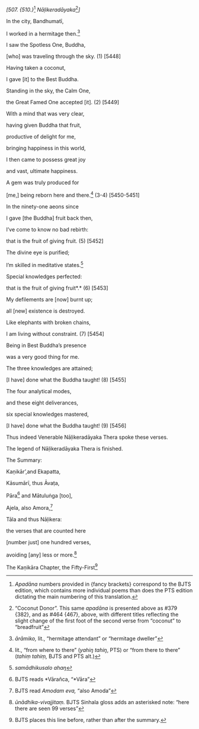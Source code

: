 *\[507. {510.}*[^1] *Nāḷikeradāyaka*[^2]*\]*

In the city, Bandhumatī,

I worked in a hermitage then.[^3]

I saw the Spotless One, Buddha,

\[who\] was traveling through the sky. (1) \[5448\]

Having taken a coconut,

I gave \[it\] to the Best Buddha.

Standing in the sky, the Calm One,

the Great Famed One accepted \[it\]. (2) \[5449\]

With a mind that was very clear,

having given Buddha that fruit,

productive of delight for me,

bringing happiness in this world,

I then came to possess great joy

and vast, ultimate happiness.

A gem was truly produced for

\[me,\] being reborn here and there.[^4] (3-4) \[5450-5451\]

In the ninety-one aeons since

I gave \[the Buddha\] fruit back then,

I’ve come to know no bad rebirth:

that is the fruit of giving fruit. (5) \[5452\]

The divine eye is purified;

I’m skilled in meditative states.[^5]

Special knowledges perfected:

that is the fruit of giving fruit*.* (6) \[5453\]

My defilements are \[now\] burnt up;

all \[new\] existence is destroyed.

Like elephants with broken chains,

I am living without constraint. (7) \[5454\]

Being in Best Buddha’s presence

was a very good thing for me.

The three knowledges are attained;

\[I have\] done what the Buddha taught! (8) \[5455\]

The four analytical modes,

and these eight deliverances,

six special knowledges mastered,

\[I have\] done what the Buddha taught! (9) \[5456\]

Thus indeed Venerable Nāḷikeradāyaka Thera spoke these verses.

The legend of Nāḷikeradāyaka Thera is finished.

The Summary:

Kaṇikār’,and Ekapatta,

Kāsumārī, thus Āvaṭa,

Pāra[^6] and Mātuluṅga \[too\],

Ajela, also Amora,[^7]

Tāla and thus Nāḷikera:

the verses that are counted here

\[number just\] one hundred verses,

avoiding \[any\] less or more.[^8]

The Kaṇikāra Chapter, the Fifty-First[^9]

[^1]: *Apadāna* numbers provided in {fancy brackets} correspond to the
    BJTS edition, which contains more individual poems than does the PTS
    edition dictating the main numbering of this translation.

[^2]: “Coconut Donor”. This same *apadāna* is presented above as \#379
    {382}, and as \#464 {467}, above, with different titles reflecting
    the slight change of the first foot of the second verse from
    “coconut” to “breadfruit”

[^3]: *ārāmiko,* lit., “hermitage attendant” or “hermitage dweller”

[^4]: lit., “from where to there” (*yahiŋ tahiŋ*, PTS) or “from there to
    there” (*tahiṃ tahiṃ,* BJTS and PTS alt.)

[^5]: *samādhikusalo ahaŋ*

[^6]: BJTS reads *Vārañca, “*Vāra”

[^7]: BJTS read *Amodam eva,* “also Amoda”

[^8]: *ūnādhika-vivajjitaṃ.* BJTS Sinhala gloss adds an asterisked note:
    “here there are seen 99 verses”

[^9]: BJTS places this line before, rather than after the summary.

